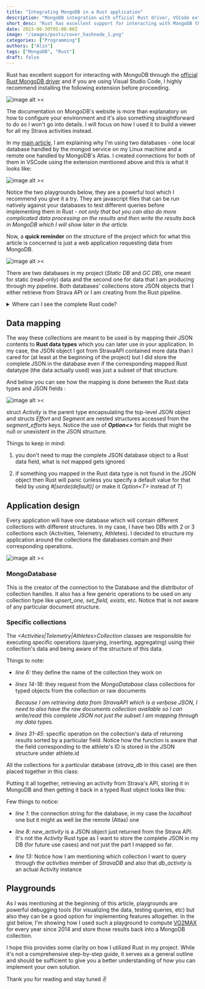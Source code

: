 ```yaml
---
title: "Integrating MongoDB in a Rust application"
description: "MongoDB integration with official Rust driver, VSCode extension, and data mapping for efficient database management"
short_desc: "Rust has excellent support for interacting with MongoDB through the official Rust MongoDB driver and if you are using Visual Studio Code, I highly recommend installing the following extension before proceeding."
date: 2023-06-30T05:00:00Z
image: "/images/posts/cover_hashnode_1.png"
categories: ["Programming"]
authors: ["Alin"]
tags: ["MongoDB", "Rust"]
draft: false
---
```

Rust has excellent support for interacting with MongoDB through the [official Rust MongoDB driver](https://www.mongodb.com/docs/drivers/rust/) and if you are using Visual Studio Code, I highly recommend installing the following extension before proceeding.

![image alt ><](/images/posts/14c5a889-e40f-46a7-ab25-dc80a8e72d8e.png)

The documentation on MongoDB's website is more than explanatory on how to configure your environment and it's also something straightforward to do so I won't go into details. I will focus on how I used it to build a viewer for all my Strava activities instead.

In my [main article](./mapping-all-my-sports-activities-using-rust-leafletjs-and-openai), I am explaining why I'm using two databases - one local database handled by the mongod service on my Linux machine and a remote one handled by MongoDB's Atlas. I created connections for both of them in VSCode using the extension mentioned above and this is what it looks like:

![image alt ><](/images/posts/377aa62e-5c6b-41c8-a62e-946c6e8ed695.png)

Notice the two playgrounds below, they are a powerful tool which I recommend you give it a try. They are javascript files that can be run natively against your databases to test different queries before implementing them in Rust - *not only that but you can also do more complicated data processing on the results and then write the results back in MongoDB which I will show later in the article.*

Now, a **quick reminder** on the structure of the project which for what this article is concerned is just a web application requesting data from MongoDB.

![image alt ><](/images/posts/3a41a512-0d23-455d-ae0f-1234bed80b7e.png)

There are two databases in my project (*Static DB* and *GC DB*), one meant for static (read-only) data and the second one for data that I am producing through my pipeline. Both databases' collections store JSON objects that I either retrieve from Strava API or I am creating from the Rust pipeline.

<details data-node-type="hn-details-summary"><summary>Where can I see the complete Rust code?</summary><div data-type="detailsContent">The code for the database handling in Rust can be found on Github ▶️ <a target="_blank" rel="noopener noreferrer nofollow" href="https://github.com/24rush/the-world-covered/tree/develop/src/database" style="pointer-events: none">src / database</a></div></details>

## Data mapping

The way these collections are meant to be used is by mapping their JSON contents to **Rust data types** which you can later use in your application. In my case, the JSON object I got from StravaAPI contained more data than I cared for (at least at the beginning of the project) but I did store the complete JSON in the database even if the corresponding mapped Rust datatype (the data actually used) was just a subset of that structure.

<script src="https://gist.github.com/24rush/0b7e32d59cec5d45160f8e8934e74821.js"></script>

And below you can see how the mapping is done between the Rust data types and JSON fields :

![image alt ><](/images/posts/515fe083-1376-44a6-83b1-ddf640195db9.png)

struct *Activity* is the parent type encapsulating the top-level JSON object and structs *Effort* and *Segment* are nested structures accessed from the *segment\_efforts* keys. Notice the use of ***Option&lt;&gt;*** for fields that might be null or unexistent in the JSON structure.

Things to keep in mind:

1. you don't need to map the complete JSON database object to a Rust data field, what is not mapped gets ignored
    
2. if something you mapped in the Rust data type is not found in the JSON object then Rust will panic (unless you specify a default value for that field by using *#\[serde(default)\]* or make it *Option&lt;T&gt;* instead of *T*)
    

## Application design

Every application will have one database which will contain different collections with different structures. In my case, I have two DBs with 2 or 3 collections each (Activities, Telemetry, Athletes). I decided to structure my application around the collections the databases contain and their corresponding operations.

![image alt ><](/images/posts/87fcd313-e29d-43a2-a94f-52d20e30f3fc.png)

### MongoDatabase

This is the creator of the connection to the Database and the distributor of collection handles. It also has a few generic operations to be used on any collection type like *upsert\_one, set\_field, exists*, etc. Notice that is not aware of any particular document structure.

<script src="https://gist.github.com/24rush/c72543719e01b4b90bbe0fc8c9ff8625.js"></script>

### Specific collections

The *&lt;Activities|Telemetry|Athletes&gt;Collection* classes are responsible for executing specific operations (querying, inserting, aggregating) using their collection's data and being aware of the structure of this data.
 
<script src="https://gist.github.com/24rush/d1edc4b3673fdd377c7517c9d938bd61.js"></script>

Things to note:

* *line 6:* they define the name of the collection they work on
    
* *lines 14-18*: they request from the *MongoDatabase* class collections for typed objects from the collection or raw documents
    
    *Because I am retrieving data from StravaAPI which is a verbose JSON, I need to also have the raw documents collection available so I can write/read this complete JSON not just the subset I am mapping through my data types.*
    
* *lines 31-45*: specific operation on the collection's data of returning results sorted by a particular field. Notice how the function is aware that the field corresponding to the athlete's ID is stored in the JSON structure under athlete.id
    

All the collections for a particular database (*strava\_db* in this case) are then placed together in this class:

<script src="https://gist.github.com/24rush/5645fbd39a605cdaebfd3aaf7358e9b8.js"></script>

Putting it all together, retrieving an activity from Strava's API, storing it in MongoDB and then getting it back in a typed Rust object looks like this:

<script src="https://gist.github.com/24rush/2c2c22417c0a29eb56a735918e311c4a.js"></script>

Few things to notice:

* *line 1*: the connection string for the database, in my case the *localhost* one but it might as well be the remote (Atlas) one
    
* *line 8*: *new\_activity* is a JSON object just returned from the Strava API. It's not the *Activity* Rust type as I want to store the complete JSON in my DB (for future use cases) and not just the part I mapped so far.
    
* *line 13:* Notice how I am mentioning which collection I want to query through the *activities* member of *StravaDB* and also that *db\_activity* is an actual Activity instance
    

## Playgrounds

As I was mentioning at the beginning of this article, playgrounds are powerful debugging tools (for visualizing the data, testing queries, etc) but also they can be a good option for implementing features altogether. In the gist below, I'm showing how I used such a playground to compute [VO2MAX](https://en.wikipedia.org/wiki/VO2_max) for every year since 2014 and store those results back into a MongoDB collection.

<script src="https://gist.github.com/24rush/28f00724007c306fed6eb925791e40d4.js"></script>

I hope this provides some clarity on how I utilized Rust in my project. While it's not a comprehensive step-by-step guide, it serves as a general outline and should be sufficient to give you a better understanding of how you can implement your own solution.

Thank you for reading and stay tuned ✌️